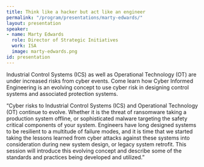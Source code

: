 ```yaml
---
title: Think like a hacker but act like an engineer
permalink: "/program/presentations/marty-edwards/"
layout: presentation
speaker:
- name: Marty Edwards
  role: Director of Strategic Initiatives
  work: ISA
  image: marty-edwards.png
id: presentation
---
```


Industrial Control Systems (ICS) as well as Operational Technology (OT) are under increased risks from cyber events.  Come learn how Cyber Informed Engineering is an evolving concept to use cyber risk in designing control systems and associated protection systems.

“Cyber risks to Industrial Control Systems (ICS) and Operational Technology (OT) continue to evolve.  Whether it is the threat of ransomware taking a production system offline, or sophisticated malware targeting the safety critical components of your system.  Engineers have long designed systems to be resilient to a multitude of failure modes, and it is time that we started taking the lessons learned from cyber attacks against these systems into consideration during new system design, or legacy system retrofit.  This session will introduce this evolving concept and describe some of the standards and practices being developed and utilized.”